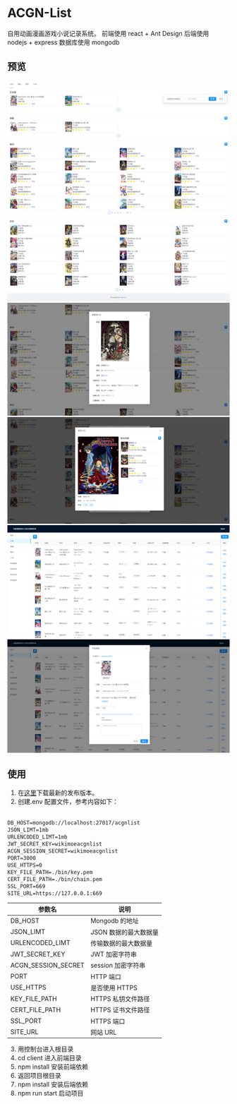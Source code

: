 # ACGN-List

自用动画漫画游戏小说记录系统。
前端使用 react + Ant Design
后端使用 nodejs + express
数据库使用 mongodb

## 预览

![](https://raw.githubusercontent.com/eeg1412/ACGN-List/main/gitImage/1.png)
![](https://raw.githubusercontent.com/eeg1412/ACGN-List/main/gitImage/2.png)
![](https://raw.githubusercontent.com/eeg1412/ACGN-List/main/gitImage/3.png)
![](https://raw.githubusercontent.com/eeg1412/ACGN-List/main/gitImage/4.png)
![](https://raw.githubusercontent.com/eeg1412/ACGN-List/main/gitImage/5.png)

## 使用

1. 在[这里](https://github.com/eeg1412/ACGN-List/releases)下载最新的发布版本。
2. 创建.env 配置文件，参考内容如下：

```

DB_HOST=mongodb://localhost:27017/acgnlist
JSON_LIMT=1mb
URLENCODED_LIMT=1mb
JWT_SECRET_KEY=wikimoeacgnlist
ACGN_SESSION_SECRET=wikimoeacgnlist
PORT=3000
USE_HTTPS=0
KEY_FILE_PATH=./bin/key.pem
CERT_FILE_PATH=./bin/chain.pem
SSL_PORT=669
SITE_URL=https://127.0.0.1:669

```

| 参数名              | 说明                  |
| ------------------- | --------------------- |
| DB_HOST             | Mongodb 的地址        |
| JSON_LIMT           | JSON 数据的最大数据量 |
| URLENCODED_LIMT     | 传输数据的最大数据量  |
| JWT_SECRET_KEY      | JWT 加密字符串        |
| ACGN_SESSION_SECRET | session 加密字符串    |
| PORT                | HTTP 端口             |
| USE_HTTPS           | 是否使用 HTTPS        |
| KEY_FILE_PATH       | HTTPS 私钥文件路径    |
| CERT_FILE_PATH      | HTTPS 证书文件路径    |
| SSL_PORT            | HTTPS 端口            |
| SITE_URL            | 网站 URL              |

3. 用控制台进入根目录
4. cd client 进入前端目录
5. npm install 安装前端依赖
6. 返回项目根目录
7. npm install 安装后端依赖
8. npm run start 启动项目
